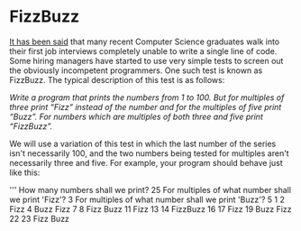 # FizzBuzz

[It has been said](http://imranontech.com/2007/01/24/using-fizzbuzz-to-find-developers-who-grok-coding/) 
that many recent Computer Science graduates walk into their first job interviews
completely unable to write a single line of code. Some hiring managers have 
started to use very simple tests to screen out the obviously incompetent programmers. 
One such test is known as FizzBuzz. The typical description of this test is as follows:


*Write a program that prints the numbers from 1 to 100. But for multiples of three 
print “Fizz” instead of the number and for the multiples of five print “Buzz”. For 
numbers which are multiples of both three and five print “FizzBuzz”.*

We will use a variation of this test in which the last number of the series isn't 
necessarily 100, and the two numbers being tested for multiples aren't necessarily 
three and five. For example, your program should behave just like this:

'''
How many numbers shall we print? 25
For multiples of what number shall we print 'Fizz'? 3
For multiples of what number shall we print 'Buzz'? 5
1
2
Fizz
4
Buzz
Fizz
7
8
Fizz
Buzz
11
Fizz
13
14
FizzBuzz
16
17
Fizz
19
Buzz
Fizz
22
23
Fizz
Buzz
```
